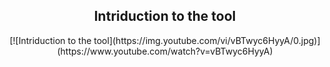  <h2 align="center">Intriduction to the tool</h2>
<p align="center">
[![Intriduction to the tool](https://img.youtube.com/vi/vBTwyc6HyyA/0.jpg)](https://www.youtube.com/watch?v=vBTwyc6HyyA)
  </p>
